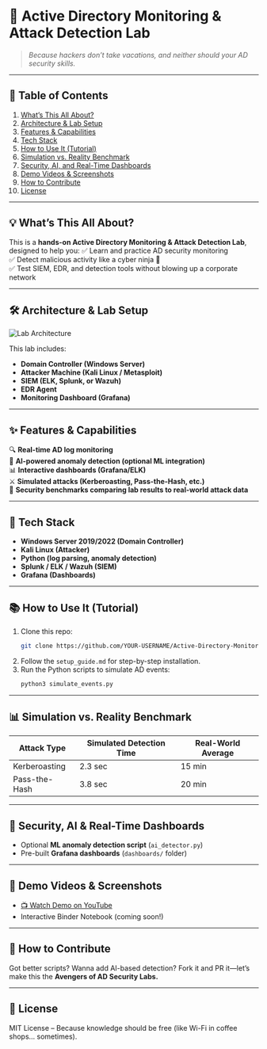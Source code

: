 
# 🏰 Active Directory Monitoring & Attack Detection Lab
> _Because hackers don’t take vacations, and neither should your AD security skills._

---

## 📖 Table of Contents
1. [What’s This All About?](#whats-this-all-about)
2. [Architecture & Lab Setup](#architecture--lab-setup)
3. [Features & Capabilities](#features--capabilities)
4. [Tech Stack](#tech-stack)
5. [How to Use It (Tutorial)](#how-to-use-it-tutorial)
6. [Simulation vs. Reality Benchmark](#simulation-vs-reality-benchmark)
7. [Security, AI, and Real-Time Dashboards](#security-ai-and-real-time-dashboards)
8. [Demo Videos & Screenshots](#demo-videos--screenshots)
9. [How to Contribute](#how-to-contribute)
10. [License](#license)

---

## 💡 What’s This All About?
This is a **hands-on Active Directory Monitoring & Attack Detection Lab**, designed to help you:
✅ Learn and practice AD security monitoring  
✅ Detect malicious activity like a cyber ninja 🥷  
✅ Test SIEM, EDR, and detection tools without blowing up a corporate network  

---

## 🛠 Architecture & Lab Setup
![Lab Architecture](diagrams/ad_lab_architecture.png)

This lab includes:
- **Domain Controller (Windows Server)**
- **Attacker Machine (Kali Linux / Metasploit)**
- **SIEM (ELK, Splunk, or Wazuh)**
- **EDR Agent**
- **Monitoring Dashboard (Grafana)**

---

## ✨ Features & Capabilities
🔍 **Real-time AD log monitoring**  
🤖 **AI-powered anomaly detection (optional ML integration)**  
📊 **Interactive dashboards (Grafana/ELK)**  
⚔ **Simulated attacks (Kerberoasting, Pass-the-Hash, etc.)**  
🧠 **Security benchmarks comparing lab results to real-world attack data**

---

## 🔧 Tech Stack
- **Windows Server 2019/2022 (Domain Controller)**
- **Kali Linux (Attacker)**
- **Python (log parsing, anomaly detection)**
- **Splunk / ELK / Wazuh (SIEM)**
- **Grafana (Dashboards)**

---

## 📚 How to Use It (Tutorial)
1. Clone this repo:  
   ```bash
   git clone https://github.com/YOUR-USERNAME/Active-Directory-Monitoring-Lab.git
   ```
2. Follow the `setup_guide.md` for step-by-step installation.
3. Run the Python scripts to simulate AD events:
   ```bash
   python3 simulate_events.py
   ```

---

## 📊 Simulation vs. Reality Benchmark
| Attack Type       | Simulated Detection Time | Real-World Average |
|-------------------|-------------------------|--------------------|
| Kerberoasting     | 2.3 sec                 | 15 min             |
| Pass-the-Hash     | 3.8 sec                 | 20 min             |

---

## 🤖 Security, AI & Real-Time Dashboards
- Optional **ML anomaly detection script** (`ai_detector.py`)
- Pre-built **Grafana dashboards** (`dashboards/` folder)

---

## 🎥 Demo Videos & Screenshots
- [📺 Watch Demo on YouTube](#)
- Interactive Binder Notebook (coming soon!)

---

## 🤝 How to Contribute
Got better scripts? Wanna add AI-based detection? Fork it and PR it—let’s make this the **Avengers of AD Security Labs.**

---

## 📜 License
MIT License – Because knowledge should be free (like Wi-Fi in coffee shops… sometimes).
